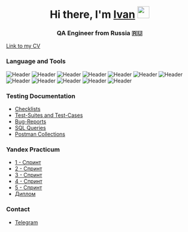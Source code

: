 <h1 align="center">Hi there, I'm <a href="https://spb.hh.ru/resume/9c70db4cff062824040039ed1f565a76584936" target="_blank">Ivan</a> 
<img src="https://github.com/blackcater/blackcater/raw/main/images/Hi.gif" height="32"/></h1>
<h3 align="center">QA Engineer from Russia 🇷🇺</h3>

[Link to my CV](https://spb.hh.ru/resume/9c70db4cff062824040039ed1f565a76584936)

### Language and Tools
![Header](https://img.shields.io/badge/Jira-090909?style=for-the-badge&logo=jira&logoColor=136be1)
![Header](https://img.shields.io/badge/Postman-090909?style=for-the-badge&logo=postman&logoColor=f76935)
![Header](https://img.shields.io/badge/Swagger-090909?style=for-the-badge&logo=swagger&logoColor=7ede2b)
![Header](https://img.shields.io/badge/Github-090909?style=for-the-badge&logo=github&logoColor=8cc4d7)
![Header](https://img.shields.io/badge/Figma-090909?style=for-the-badge&logo=figma&logoColor=7d5fa6)
![Header](https://img.shields.io/badge/Jenkins-090909?style=for-the-badge&logo=jenkins&logoColor=f7f7f7)
![Header](https://img.shields.io/badge/MySQL-090909?style=for-the-badge&logo=mysql&logoColor=00618a)
![Header](https://img.shields.io/badge/MongoDB-090909?style=for-the-badge&logo=mongodb&logoColor=4aa73c)
![Header](https://img.shields.io/badge/DevTools-090909?style=for-the-badge&logo=googlechrome&logoColor=2674f2)
![Header](https://img.shields.io/badge/AndroidStudio-090909?style=for-the-badge&logo=androidstudio&logoColor=3ad07d)
![Header](https://img.shields.io/badge/Fiddler-090909?style=for-the-badge&logo=fiddler&logoColor=8cc4d7)
![Header](https://img.shields.io/badge/CharlesProxy-090909?style=for-the-badge&logo=charlesproxy&logoColor=8cc4d7)

### Testing Documentation

- [Checklists](https://github.com/IvanTcanga/checklist)
- [Test-Suites and Test-Cases](https://github.com/IvanTcanga/test-cases)
- [Bug-Reports](https://github.com/IvanTcanga/bug-reports)
- [SQL Queries](https://github.com/IvanTcanga/SQL)
- [Postman Collections](https://github.com/IvanTcanga/postman)

### Yandex Practicum

- [1 - Спринт](https://github.com/IvanTcanga/one_sprint)
- [2 - Спринт](https://github.com/IvanTcanga/two_sprint)
- [3 - Спринт](https://github.com/IvanTcanga/three_sprint)
- [4 - Спринт](https://github.com/IvanTcanga/four_sprint)
- [5 - Спринт](https://github.com/IvanTcanga/five_sprint)
- [Диплом](https://github.com/IvanTcanga/postman)

### Contact 
- [Telegram](https://t.me/itcanga/)

<!--
**IvanTcanga/IvanTcanga** is a ✨ _special_ ✨ repository because its `README.md` (this file) appears on your GitHub profile.

Here are some ideas to get you started:

- 🔭 I’m currently working on ...
- 🌱 I’m currently learning ...
- 👯 I’m looking to collaborate on ...
- 🤔 I’m looking for help with ...
- 💬 Ask me about ...
- 📫 How to reach me: ...
- 😄 Pronouns: ...
- ⚡ Fun fact: ...
-->
